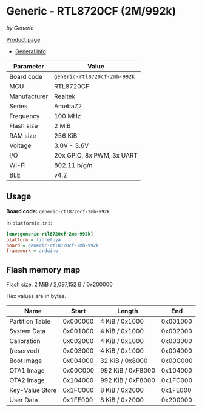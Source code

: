 # Generic - RTL8720CF (2M/992k)

*by Generic*

[Product page](https://kuba2k2.github.io/libretuya/boards/generic-rtl8720cf-2mb-992k/)

- [General info](../../docs/platform/realtek/README.md)

Parameter    | Value
-------------|-----------------------------
Board code   | `generic-rtl8720cf-2mb-992k`
MCU          | RTL8720CF
Manufacturer | Realtek
Series       | AmebaZ2
Frequency    | 100 MHz
Flash size   | 2 MiB
RAM size     | 256 KiB
Voltage      | 3.0V - 3.6V
I/O          | 20x GPIO, 8x PWM, 3x UART
Wi-Fi        | 802.11 b/g/n
BLE          | v4.2

## Usage

**Board code:** `generic-rtl8720cf-2mb-992k`

In `platformio.ini`:

```ini
[env:generic-rtl8720cf-2mb-992k]
platform = libretuya
board = generic-rtl8720cf-2mb-992k
framework = arduino
```

## Flash memory map

Flash size: 2 MiB / 2,097,152 B / 0x200000

Hex values are in bytes.

Name            | Start    | Length            | End
----------------|----------|-------------------|---------
Partition Table | 0x000000 | 4 KiB / 0x1000    | 0x001000
System Data     | 0x001000 | 4 KiB / 0x1000    | 0x002000
Calibration     | 0x002000 | 4 KiB / 0x1000    | 0x003000
(reserved)      | 0x003000 | 4 KiB / 0x1000    | 0x004000
Boot Image      | 0x004000 | 32 KiB / 0x8000   | 0x00C000
OTA1 Image      | 0x00C000 | 992 KiB / 0xF8000 | 0x104000
OTA2 Image      | 0x104000 | 992 KiB / 0xF8000 | 0x1FC000
Key-Value Store | 0x1FC000 | 8 KiB / 0x2000    | 0x1FE000
User Data       | 0x1FE000 | 8 KiB / 0x2000    | 0x200000
